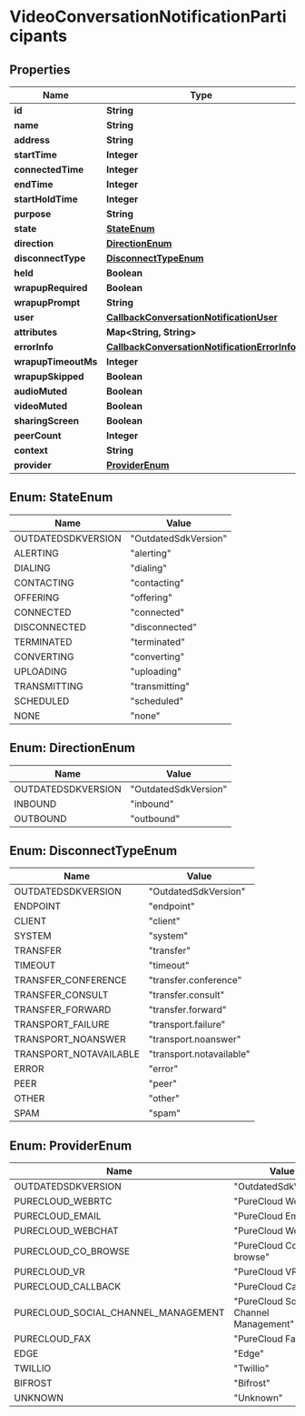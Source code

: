 
# VideoConversationNotificationParticipants

## Properties
Name | Type | Description | Notes
------------ | ------------- | ------------- | -------------
**id** | **String** |  |  [optional]
**name** | **String** |  |  [optional]
**address** | **String** |  |  [optional]
**startTime** | **Integer** |  |  [optional]
**connectedTime** | **Integer** |  |  [optional]
**endTime** | **Integer** |  |  [optional]
**startHoldTime** | **Integer** |  |  [optional]
**purpose** | **String** |  |  [optional]
**state** | [**StateEnum**](#StateEnum) |  |  [optional]
**direction** | [**DirectionEnum**](#DirectionEnum) |  |  [optional]
**disconnectType** | [**DisconnectTypeEnum**](#DisconnectTypeEnum) |  |  [optional]
**held** | **Boolean** |  |  [optional]
**wrapupRequired** | **Boolean** |  |  [optional]
**wrapupPrompt** | **String** |  |  [optional]
**user** | [**CallbackConversationNotificationUser**](CallbackConversationNotificationUser.md) |  |  [optional]
**attributes** | **Map&lt;String, String&gt;** |  |  [optional]
**errorInfo** | [**CallbackConversationNotificationErrorInfo**](CallbackConversationNotificationErrorInfo.md) |  |  [optional]
**wrapupTimeoutMs** | **Integer** |  |  [optional]
**wrapupSkipped** | **Boolean** |  |  [optional]
**audioMuted** | **Boolean** |  |  [optional]
**videoMuted** | **Boolean** |  |  [optional]
**sharingScreen** | **Boolean** |  |  [optional]
**peerCount** | **Integer** |  |  [optional]
**context** | **String** |  |  [optional]
**provider** | [**ProviderEnum**](#ProviderEnum) |  |  [optional]


<a name="StateEnum"></a>
## Enum: StateEnum
Name | Value
---- | -----
OUTDATEDSDKVERSION | &quot;OutdatedSdkVersion&quot;
ALERTING | &quot;alerting&quot;
DIALING | &quot;dialing&quot;
CONTACTING | &quot;contacting&quot;
OFFERING | &quot;offering&quot;
CONNECTED | &quot;connected&quot;
DISCONNECTED | &quot;disconnected&quot;
TERMINATED | &quot;terminated&quot;
CONVERTING | &quot;converting&quot;
UPLOADING | &quot;uploading&quot;
TRANSMITTING | &quot;transmitting&quot;
SCHEDULED | &quot;scheduled&quot;
NONE | &quot;none&quot;


<a name="DirectionEnum"></a>
## Enum: DirectionEnum
Name | Value
---- | -----
OUTDATEDSDKVERSION | &quot;OutdatedSdkVersion&quot;
INBOUND | &quot;inbound&quot;
OUTBOUND | &quot;outbound&quot;


<a name="DisconnectTypeEnum"></a>
## Enum: DisconnectTypeEnum
Name | Value
---- | -----
OUTDATEDSDKVERSION | &quot;OutdatedSdkVersion&quot;
ENDPOINT | &quot;endpoint&quot;
CLIENT | &quot;client&quot;
SYSTEM | &quot;system&quot;
TRANSFER | &quot;transfer&quot;
TIMEOUT | &quot;timeout&quot;
TRANSFER_CONFERENCE | &quot;transfer.conference&quot;
TRANSFER_CONSULT | &quot;transfer.consult&quot;
TRANSFER_FORWARD | &quot;transfer.forward&quot;
TRANSPORT_FAILURE | &quot;transport.failure&quot;
TRANSPORT_NOANSWER | &quot;transport.noanswer&quot;
TRANSPORT_NOTAVAILABLE | &quot;transport.notavailable&quot;
ERROR | &quot;error&quot;
PEER | &quot;peer&quot;
OTHER | &quot;other&quot;
SPAM | &quot;spam&quot;


<a name="ProviderEnum"></a>
## Enum: ProviderEnum
Name | Value
---- | -----
OUTDATEDSDKVERSION | &quot;OutdatedSdkVersion&quot;
PURECLOUD_WEBRTC | &quot;PureCloud WebRTC&quot;
PURECLOUD_EMAIL | &quot;PureCloud Email&quot;
PURECLOUD_WEBCHAT | &quot;PureCloud Webchat&quot;
PURECLOUD_CO_BROWSE | &quot;PureCloud Co-browse&quot;
PURECLOUD_VR | &quot;PureCloud VR&quot;
PURECLOUD_CALLBACK | &quot;PureCloud Callback&quot;
PURECLOUD_SOCIAL_CHANNEL_MANAGEMENT | &quot;PureCloud Social Channel Management&quot;
PURECLOUD_FAX | &quot;PureCloud Fax&quot;
EDGE | &quot;Edge&quot;
TWILLIO | &quot;Twillio&quot;
BIFROST | &quot;Bifrost&quot;
UNKNOWN | &quot;Unknown&quot;




